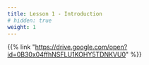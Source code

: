 ```yaml
---
title: Lesson 1 - Introduction 
# hidden: true 
weight: 1
---
```

{{% link "https://drive.google.com/open?id=0B30x04ffhNSFLU1KOHY5TDNKVU0" %}}
